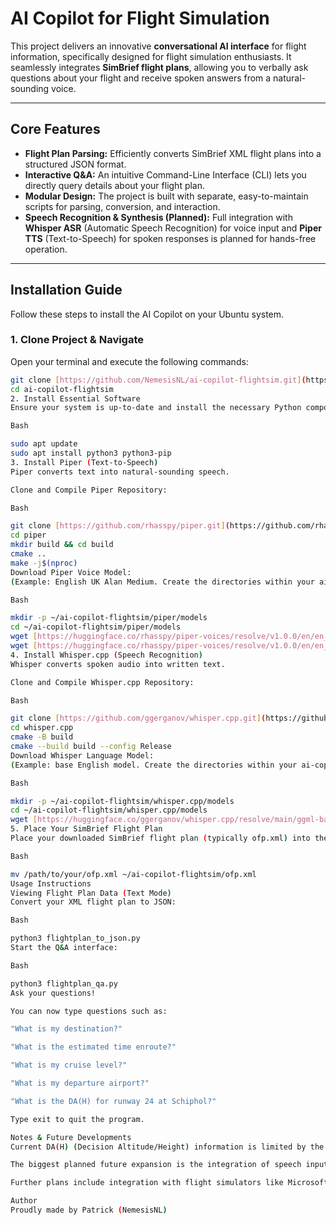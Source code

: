 # AI Copilot for Flight Simulation

This project delivers an innovative **conversational AI interface** for flight information, specifically designed for flight simulation enthusiasts. It seamlessly integrates **SimBrief flight plans**, allowing you to verbally ask questions about your flight and receive spoken answers from a natural-sounding voice.

---

## Core Features

* **Flight Plan Parsing:** Efficiently converts SimBrief XML flight plans into a structured JSON format.
* **Interactive Q&A:** An intuitive Command-Line Interface (CLI) lets you directly query details about your flight plan.
* **Modular Design:** The project is built with separate, easy-to-maintain scripts for parsing, conversion, and interaction.
* **Speech Recognition & Synthesis (Planned):** Full integration with **Whisper ASR** (Automatic Speech Recognition) for voice input and **Piper TTS** (Text-to-Speech) for spoken responses is planned for hands-free operation.

---

## Installation Guide

Follow these steps to install the AI Copilot on your Ubuntu system.

### 1. Clone Project & Navigate

Open your terminal and execute the following commands:

```bash
git clone [https://github.com/NemesisNL/ai-copilot-flightsim.git](https://github.com/NemesisNL/ai-copilot-flightsim.git)
cd ai-copilot-flightsim
2. Install Essential Software
Ensure your system is up-to-date and install the necessary Python components:

Bash

sudo apt update
sudo apt install python3 python3-pip
3. Install Piper (Text-to-Speech)
Piper converts text into natural-sounding speech.

Clone and Compile Piper Repository:

Bash

git clone [https://github.com/rhasspy/piper.git](https://github.com/rhasspy/piper.git)
cd piper
mkdir build && cd build
cmake ..
make -j$(nproc)
Download Piper Voice Model:
(Example: English UK Alan Medium. Create the directories within your ai-copilot-flightsim directory for better organization).

Bash

mkdir -p ~/ai-copilot-flightsim/piper/models
cd ~/ai-copilot-flightsim/piper/models
wget [https://huggingface.co/rhasspy/piper-voices/resolve/v1.0.0/en/en_GB/alan/medium/en_GB-alan-medium.onnx](https://huggingface.co/rhasspy/piper-voices/resolve/v1.0.0/en/en_GB/alan/medium/en_GB-alan-medium.onnx)
wget [https://huggingface.co/rhasspy/piper-voices/resolve/v1.0.0/en/en_GB/alan/medium/en_GB-alan-medium.onnx.json](https://huggingface.co/rhasspy/piper-voices/resolve/v1.0.0/en/en_GB/alan/medium/en_GB-alan-medium.onnx.json)
4. Install Whisper.cpp (Speech Recognition)
Whisper converts spoken audio into written text.

Clone and Compile Whisper.cpp Repository:

Bash

git clone [https://github.com/ggerganov/whisper.cpp.git](https://github.com/ggerganov/whisper.cpp.git)
cd whisper.cpp
cmake -B build
cmake --build build --config Release
Download Whisper Language Model:
(Example: base English model. Create the directories within your ai-copilot-flightsim directory for better organization).

Bash

mkdir -p ~/ai-copilot-flightsim/whisper.cpp/models
cd ~/ai-copilot-flightsim/whisper.cpp/models
wget [https://huggingface.co/ggerganov/whisper.cpp/resolve/main/ggml-base.en.bin](https://huggingface.co/ggerganov/whisper.cpp/resolve/main/ggml-base.en.bin)
5. Place Your SimBrief Flight Plan
Place your downloaded SimBrief flight plan (typically ofp.xml) into the main project directory:

Bash

mv /path/to/your/ofp.xml ~/ai-copilot-flightsim/ofp.xml
Usage Instructions
Viewing Flight Plan Data (Text Mode)
Convert your XML flight plan to JSON:

Bash

python3 flightplan_to_json.py
Start the Q&A interface:

Bash

python3 flightplan_qa.py
Ask your questions!

You can now type questions such as:

"What is my destination?"

"What is the estimated time enroute?"

"What is my cruise level?"

"What is my departure airport?"

"What is the DA(H) for runway 24 at Schiphol?"

Type exit to quit the program.

Notes & Future Developments
Current DA(H) (Decision Altitude/Height) information is limited by the data available in the SimBrief XML format.

The biggest planned future expansion is the integration of speech input and output using Whisper and Piper, enabling a fully hands-free experience. This also includes hotword detection ("Hey Copilot!").

Further plans include integration with flight simulators like Microsoft Flight Simulator (via API or local file system) and automatic updates of SimBrief/Navigraph data.

Author
Proudly made by Patrick (NemesisNL)

